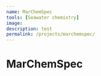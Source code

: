 ```yaml
---
name: MarChemSpec
tools: [Seawater chemistry]
image:
description: test
permalink: /projects/marchemspec/
---
```


# **MarChemSpec**

<!--

description: Deploying automatic differentiation for chemical speciation modelling of seawater, and understanding the underlying uncertainties.

, Python, Julia

## Automatic differentiation for physical chemistry

**Pytzer is a Python implementation of the Pitzer model for calculating physicochemical properties of complex aqueous solutions using automatic differentiation.**

{% include button.html link="https://github.com/mvdh7/pytzer" text="GitHub" style="dark" %}
{% include button.html link="https://pytzer.readthedocs.io/en/latest/" text="Documentation" style="info" %}

Many properties of aqueous solutions, such as the chemical activities of the dissolved components, are given by different derivatives of a master equation for the excess Gibbs energy. Pytzer encodes the master equation, and then takes the novel approach of using automatic differentiation (as implemented by [Autograd](https://github.com/HIPS/autograd)) to evaluate each derivative of interest.

The core of the software and its API are stable, but Pytzer remains in beta for now as new sets of interaction coefficients to the model and tested. The present version also requires the concentration of each solute to be explicitly specified, including those that are involved in chemical equilibria. A future version will solve for these equilibria.

## SCOR Working Group 145

MarChemSpec is jointly funded by the Natural Environment Research Council (NERC, UK) and National Science Foundation (NSF, USA), with collaborators from the University of East Anglia, Scripps Institution of Oceanography, and Woods Hole Oceanographic Institution. Other project partners include the national metrological institutes of the USA (NIST), France (LNE), Germany (PTB) and Japan (NMIJ), and [SCOR Working Group 145](http://marchemspec.org/).

<p class="text-center">
{% include button.html link="/projects" text="Back to projects" %}
</p>

-->
